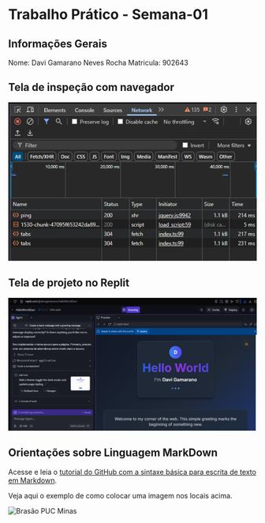 # Trabalho Prático - Semana-01

## Informações Gerais

Nome: Davi Gamarano Neves Rocha
Matricula: 902643

## Tela de inspeção com navegador

![Tela de Inspeção](images/Tela_de_inspeção.png)

## Tela de projeto no Replit

![Tela de Projeto](images/Tela_de_projeto.png)


## Orientações sobre Linguagem MarkDown

Acesse e leia o [tutorial do GitHub com a sintaxe básica para escrita de texto em Markdown](https://docs.github.com/pt/get-started/writing-on-github/getting-started-with-writing-and-formatting-on-github/basic-writing-and-formatting-syntax).

Veja aqui o exemplo de como colocar uma imagem nos locais acima. 

![Brasão PUC Minas](images/brasao_puc.png)
